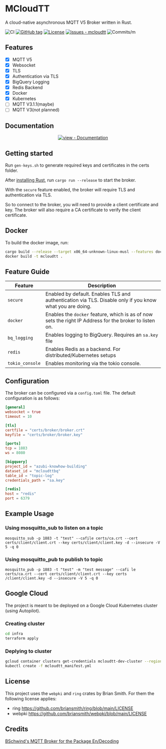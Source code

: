 # MCloudTT
A cloud-native asynchronous MQTT V5 Broker written in Rust.

![CI](https://img.shields.io/github/actions/workflow/status/McloudTT/mcloudtt/ci.yml?style=flat-square)
[![GitHub tag](https://img.shields.io/github/tag/MCloudTT/mcloudtt?include_prereleases=&sort=semver&color=blue&style=flat-square)](https://github.com/MCloudTT/mcloudtt/releases/)
[![License](https://img.shields.io/badge/License-AGPLv3-blue?style=flat-square)](#license)
[![issues - mcloudtt](https://img.shields.io/github/issues/MCloudTT/mcloudtt?style=flat-square)](https://github.com/MCloudTT/mcloudtt/issues)
![Commits/m](https://img.shields.io/github/commit-activity/m/McloudTT/mcloudtt?style=flat-square)

## Features
- [x] MQTT V5
- [x] Websocket
- [x] TLS
- [x] Authentication via TLS
- [x] BigQuery Logging
- [x] Redis Backend
- [x] Docker
- [x] Kubernetes
- [ ] MQTT V3.1.1(maybe)
- [ ] MQTT V3(not planned)

## Documentation

<div align="center">

[![view - Documentation](https://img.shields.io/badge/view-Documentation-blue?style=for-the-badge)](/docs/ "Go to project documentation")

</div>

## Getting started
Run `gen-keys.sh` to generate required keys and certificates in the certs folder.

After [installing Rust](https://rustup.rs/), run `cargo run --release` to start the broker.

With the `secure` feature enabled, the broker will require TLS and authentication via TLS. 

So to connect to the broker, you will need to provide a client certificate and key. The broker will also require a CA 
certificate to verify the client certificate.

## Docker
To build the docker image, run:
```bash
cargo build --release --target x86_64-unknown-linux-musl --features docker
docker build -t mcloudtt .
```

## Feature Guide
| Feature         | Description                                                                                              |
|-----------------|----------------------------------------------------------------------------------------------------------|
| `secure`        | Enabled by default. Enables TLS and authentication via TLS. Disable only if you know what you are doing. |
| `docker`        | Enables the `docker` feature, which is as of now sets the right IP Address for the broker to listen on.  |
| `bq_logging`    | Enables logging to BigQuery. Requires an `sa.key` file                                                   |
| `redis`         | Enables Redis as a backend. For distributed/Kubernetes setups                                            |
| `tokio_console` | Enables monitoring via the tokio console.                                                                |

## Configuration
The broker can be configured via a `config.toml` file. The default configuration is as follows:
```toml
[general]
websocket = true
timeout = 10

[tls]
certfile = "certs/broker/broker.crt"
keyfile = "certs/broker/broker.key"

[ports]
tcp = 1883
ws = 8080

[bigquery]
project_id = "azubi-knowhow-building"
dataset_id = "mcloudttbq"
table_id = "topic-log"
credentials_path = "sa.key"

[redis]
host = "redis"
port = 6379
```

## Example Usage

### Using mosquitto_sub to listen on a topic
`mosquitto_sub -p 1883 -t "test" --cafile certs/ca.crt --cert certs/client/client.crt --key certs/client/client.key -d
--insecure -V 5 -q 0`

### Using mosquitto_pub to publish to topic
`mosquitto_pub -p 1883 -t "test" -m "test message" --cafi
le certs/ca.crt --cert certs/client/client.crt --key certs
/client/client.key -d --insecure -V 5 -q 0`
## Google Cloud
The project is meant to be deployed on a Google Cloud Kubernetes cluster (using Autopilot).

### Creating cluster
```bash
cd infra
terraform apply
```

### Deplying to cluster
```bash
gcloud container clusters get-credentials mcloudtt-dev-cluster --region REGION --project PROJECT_ID
kubectl create -f mcloudtt_manifest.yml
```

## License
This project uses the `webpki` and `ring` crates by Brian Smith. For them the following license applies:

- ring https://github.com/briansmith/ring/blob/main/LICENSE
- webpki https://github.com/briansmith/webpki/blob/main/LICENSE

## Credits
[BSchwind's MQTT Broker for the Package En/Decoding](https://github.com/bschwind/mqtt-broker)
